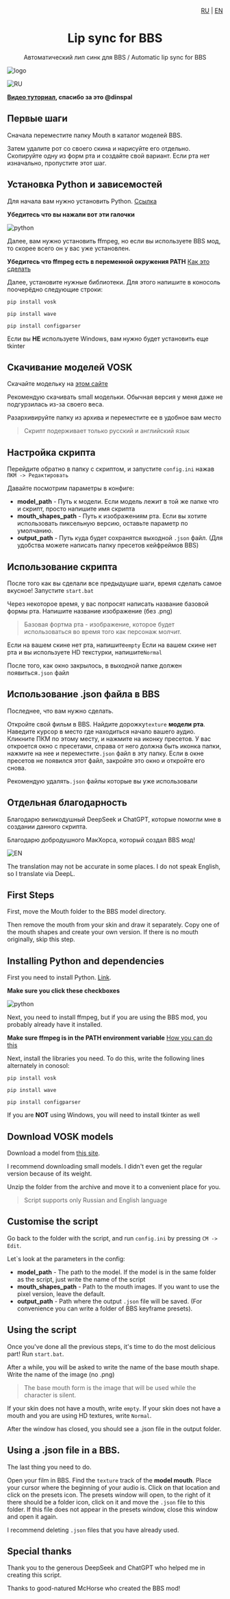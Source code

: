 <div align="right">
  
[RU](https://github.com/Wemppy4/bbs-lip-sync/blob/main/README.md#ru)
|
[EN](https://github.com/Wemppy4/bbs-lip-sync/blob/main/README.md#en)

</div>

<div align="center">
  
# Lip sync for BBS

</div>
<div align="center">
Автоматический лип синк для BBS / Automatic lip sync for BBS 

<span></span>
</div>

![logo](https://github.com/Wemppy4/bbs-lip-sync/blob/assets/image.png)

![RU](https://github.com/Wemppy4/bbs-lip-sync/blob/ed17924fb47fa6957c0ee0695f5088106e0da9fa/wemoikenru.png)

**[Видео туториал](https://www.youtube.com/watch?v=jwFRUr9OyUI), спасибо за это @dinspal**

## Первые шаги
Сначала переместите папку Mouth в каталог моделей BBS.

Затем удалите рот со своего скина и нарисуйте его отдельно. Скопируйте одну из форм рта и создайте свой вариант. Если рта нет изначально, пропустите этот шаг.

## Установка Python и зависемостей
Для начала вам нужно установить Python. [Ссылка](https://www.python.org/)

**Убедитесь что вы нажали вот эти галочки**

![python](https://github.com/Wemppy4/bbs-lip-sync/blob/assets/%D0%97%D0%BD%D1%96%D0%BC%D0%BE%D0%BA%20%D0%B5%D0%BA%D1%80%D0%B0%D0%BD%D0%B0%202025-02-17%20155744.png)

Далее, вам нужно установить ffmpeg, но если вы используете BBS мод, то скорее всего он у вас уже установлен.

**Убедитесь что ffmpeg есть в переменной окружения PATH** 
[Как это сделать](https://chatgpt.com/share/67b34ff9-5f24-800b-9588-e677f17eb334)

Далее, установите нужные библиотеки. Для этого напишите в коносоль поочерёдно следующие строки:

`pip install vosk`

`pip install wave`

`pip install configparser`

Если вы **НЕ** используете Windows, вам нужно будет установить еще tkinter

## Скачивание моделей VOSK
Скачайте модельку на [этом сайте](https://alphacephei.com/vosk/models)

Рекомендую скачивать small модельки. Обычная версия у меня даже не подгурзилась из-за своего веса.

Разархивируйте папку из архива и переместите ее в удобное вам место

> Скрипт подерживает только русский и английский язык

## Настройка скрипта
Перейдите обратно в папку с скриптом, и запустите `config.ini` нажав `ПКМ -> Редактировать`

Давайте посмотрим параметры в конфиге:
- **model_path** - Путь к модели. Если модель лежит в той же папке что и скрипт, просто напишите имя скрипта
- **mouth_shapes_path** - Путь к изображениям рта. Если вы хотите использовать пиксельную версию, оставьте параметр по умолчанию.
- **output_path** - Путь куда будет сохранятся выходной `.json` файл. (Для удобства можете написать папку пресетов кейфреймов BBS)

## Использование скрипта

После того как вы сделали все предыдущие шаги, время сделать самое вкусное!
Запустите `start.bat`

Через некоторое время, у вас попросят написать название базовой формы рта. Напишите название изображение (без .png)
> Базовая фортма рта - изображение, которое будет использоваться во время того как персонаж молчит.

Если на вашем скине нет рта, напишите`empty`
Если на вашем скине нет рта и вы используете HD текстурки, напишите`Normal`

После того, как окно закрылось, в выходной папке должен появиться`.json` файл

## Использование .json файла в BBS

Последнее, что вам нужно сделать.

Откройте свой фильм в BBS. Найдите дорожку`texture` **модели рта**. Наведите курсор в место где находиться начало вашего аудио. Кликните ПКМ по этому месту, и нажмите на иконку пресетов. У вас откроется окно с пресетами, справа от него должна быть иконка папки, нажмите на нее и переместите`.json` файл в эту папку. Если в окне пресетов не появился этот файл, закройте это окно и откройте его снова. 

Рекомендую удалять`.json` файлы которые вы уже использовали

## Отдельная благодарность

Благодарю великодушный DeepSeek и ChatGPT, которые помогли мне в создании данного скрипта.

Благодарю добродушного МакХорса, который создал BBS мод!

![EN](https://github.com/Wemppy4/bbs-lip-sync/blob/ed17924fb47fa6957c0ee0695f5088106e0da9fa/wemoiken.png)

The translation may not be accurate in some places. I do not speak English, so I translate via DeepL.

## First Steps
First, move the Mouth folder to the BBS model directory.

Then remove the mouth from your skin and draw it separately. Copy one of the mouth shapes and create your own version. If there is no mouth originally, skip this step.

## Installing Python and dependencies
First you need to install Python. [Link](https://www.python.org/).

**Make sure you click these checkboxes**

![python](https://github.com/Wemppy4/bbs-lip-sync/blob/assets/%D0%97%D0%BD%D1%96%D0%BC%D0%BE%D0%BA%20%D0%B5%D0%BA%D1%80%D0%B0%D0%BD%D0%B0%202025-02-17%20155744.png)

Next, you need to install ffmpeg, but if you are using the BBS mod, you probably already have it installed.

**Make sure ffmpeg is in the PATH environment variable** 
[How you can do this](https://chatgpt.com/share/67b34ff9-5f24-800b-9588-e677f17eb334)

Next, install the libraries you need. To do this, write the following lines alternately in conosol:

`pip install vosk`

`pip install wave`

`pip install configparser`

If you are **NOT** using Windows, you will need to install tkinter as well

## Download VOSK models
Download a model from [this site](https://alphacephei.com/vosk/models).

I recommend downloading small models. I didn't even get the regular version because of its weight.

Unzip the folder from the archive and move it to a convenient place for you.

> Script supports only Russian and English language

## Customise the script
Go back to the folder with the script, and run `config.ini` by pressing `CM -> Edit`.

Let`s look at the parameters in the config:
- **model_path** - The path to the model. If the model is in the same folder as the script, just write the name of the script
- **mouth_shapes_path** - Path to the mouth images. If you want to use the pixel version, leave the default.
- **output_path** - Path where the output `.json` file will be saved. (For convenience you can write a folder of BBS keyframe presets).

## Using the script

Once you've done all the previous steps, it's time to do the most delicious part!
Run `start.bat`.

After a while, you will be asked to write the name of the base mouth shape. Write the name of the image (no .png)
> The base mouth form is the image that will be used while the character is silent.

If your skin does not have a mouth, write `empty`.
If your skin does not have a mouth and you are using HD textures, write `Normal`.

After the window has closed, you should see a .json file in the output folder.

## Using a .json file in a BBS.

The last thing you need to do.

Open your film in BBS. Find the `texture` track of the **model mouth**. Place your cursor where the beginning of your audio is. Click on that location and click on the presets icon. The presets window will open, to the right of it there should be a folder icon, click on it and move the `.json` file to this folder. If this file does not appear in the presets window, close this window and open it again. 

I recommend deleting `.json` files that you have already used.

## Special thanks

Thank you to the generous DeepSeek and ChatGPT who helped me in creating this script.

Thanks to good-natured McHorse who created the BBS mod!
